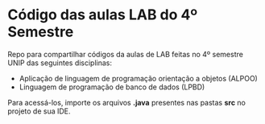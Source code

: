 # Código das aulas LAB do 4º Semestre
Repo para compartilhar códigos da aulas de LAB feitas no 4º semestre UNIP das seguintes disciplinas:



* Aplicação de linguagem de programação orientação a objetos (ALPOO)
* Linguagem de programação de banco de dados (LPBD)



Para acessá-los, importe os arquivos **.java** presentes nas pastas **src** no projeto de sua IDE.
